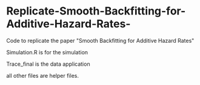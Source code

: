 # Replicate-Smooth-Backfitting-for-Additive-Hazard-Rates-
Code to replicate the paper "Smooth Backfitting for Additive Hazard Rates"

Simulation.R is for the simulation

Trace_final is the data application

all other files are helper files.
